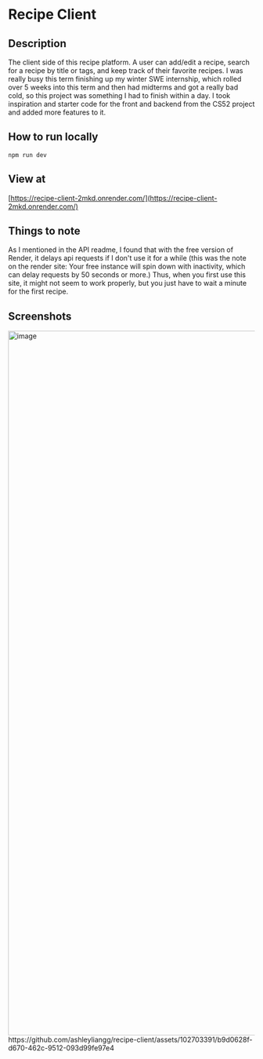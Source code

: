 # Recipe Client

## Description
The client side of this recipe platform. A user can add/edit a recipe, search for a recipe by title or tags, and keep track of their favorite recipes. I was really busy this term finishing up my winter SWE internship, which rolled over 5 weeks into this term and then had midterms and got a really bad cold, so this project was something I had to finish within a day. I took inspiration and starter code for the front and backend from the CS52 project and added more features to it. 

## How to run locally
`npm run dev`

## View at
[https://recipe-client-2mkd.onrender.com/](https://recipe-client-2mkd.onrender.com/)

## Things to note
As I mentioned in the API readme, I found that with the free version of Render, it delays api requests if I don't use it for a while (this was the note on the render site: Your free instance will spin down with inactivity, which can delay requests by 50 seconds or more.) Thus, when you first use this site, it might not seem to work properly, but you just have to wait a minute for the first recipe.

## Screenshots
<img width="1436" alt="image" src="https://github.com/ashleyliangg/recipe-client/assets/102703391/e4608899-758f-47a6-9908-cc4ccfd141a4">
https://github.com/ashleyliangg/recipe-client/assets/102703391/b9d0628f-d670-462c-9512-093d99fe97e4




